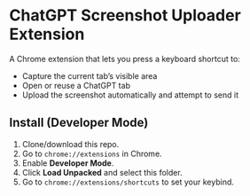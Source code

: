 # ChatGPT Screenshot Uploader Extension

A Chrome extension that lets you press a keyboard shortcut to:

- Capture the current tab’s visible area
- Open or reuse a ChatGPT tab
- Upload the screenshot automatically and attempt to send it

## Install (Developer Mode)

1. Clone/download this repo.
2. Go to `chrome://extensions` in Chrome.
3. Enable **Developer Mode**.
4. Click **Load Unpacked** and select this folder.
5. Go to `chrome://extensions/shortcuts` to set your keybind.
